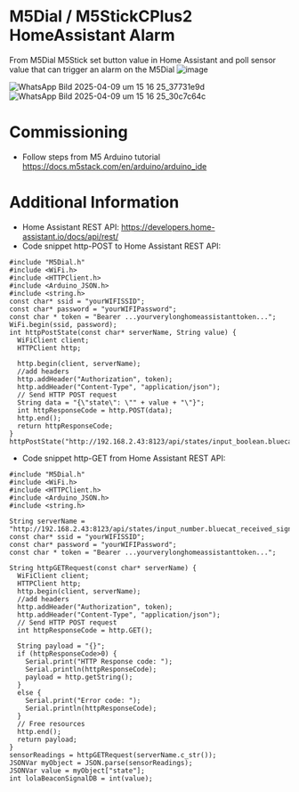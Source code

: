 # M5Dial / M5StickCPlus2 HomeAssistant Alarm
From M5Dial M5Stick set button value in Home Assistant and poll sensor value that can trigger an alarm on the M5Dial
![image](https://github.com/user-attachments/assets/246e2db2-0dcd-4b51-96d4-f6f72a8777fc)

![WhatsApp Bild 2025-04-09 um 15 16 25_37731e9d](https://github.com/user-attachments/assets/abb95c94-26bb-4f0d-86e1-3fab8fa2de3c)
![WhatsApp Bild 2025-04-09 um 15 16 25_30c7c64c](https://github.com/user-attachments/assets/b2aedcb1-fc76-4a0d-afb6-08681e1fb32b)

# Commissioning
* Follow steps from M5 Arduino tutorial https://docs.m5stack.com/en/arduino/arduino_ide

# Additional Information
* Home Assistant REST API: https://developers.home-assistant.io/docs/api/rest/
* Code snippet http-POST to Home Assistant REST API:
~~~
#include "M5Dial.h"
#include <WiFi.h>
#include <HTTPClient.h>
#include <Arduino_JSON.h>
#include <string.h>
const char* ssid = "yourWIFISSID";
const char* password = "yourWIFIPassword";
const char * token = "Bearer ...yourverylonghomeassistanttoken...";
WiFi.begin(ssid, password);
int httpPostState(const char* serverName, String value) {
  WiFiClient client;
  HTTPClient http;

  http.begin(client, serverName);
  //add headers
  http.addHeader("Authorization", token);
  http.addHeader("Content-Type", "application/json");
  // Send HTTP POST request
  String data = "{\"state\": \"" + value + "\"}";
  int httpResponseCode = http.POST(data);
  http.end();
  return httpResponseCode;
}
httpPostState("http://192.168.2.43:8123/api/states/input_boolean.bluecat_kippy_gps_active","on");
~~~
* Code snippet http-GET from Home Assistant REST API:
~~~
#include "M5Dial.h"
#include <WiFi.h>
#include <HTTPClient.h>
#include <Arduino_JSON.h>
#include <string.h>

String serverName = "http://192.168.2.43:8123/api/states/input_number.bluecat_received_signal_strength";
const char* ssid = "yourWIFISSID";
const char* password = "yourWIFIPassword";
const char * token = "Bearer ...yourverylonghomeassistanttoken...";

String httpGETRequest(const char* serverName) {
  WiFiClient client;
  HTTPClient http;
  http.begin(client, serverName);
  //add headers
  http.addHeader("Authorization", token);
  http.addHeader("Content-Type", "application/json");
  // Send HTTP POST request
  int httpResponseCode = http.GET();

  String payload = "{}"; 
  if (httpResponseCode>0) {
    Serial.print("HTTP Response code: ");
    Serial.println(httpResponseCode);
    payload = http.getString();
  }
  else {
    Serial.print("Error code: ");
    Serial.println(httpResponseCode);
  }
  // Free resources
  http.end();
  return payload;
}
sensorReadings = httpGETRequest(serverName.c_str());
JSONVar myObject = JSON.parse(sensorReadings);
JSONVar value = myObject["state"];
int lolaBeaconSignalDB = int(value);
~~~


